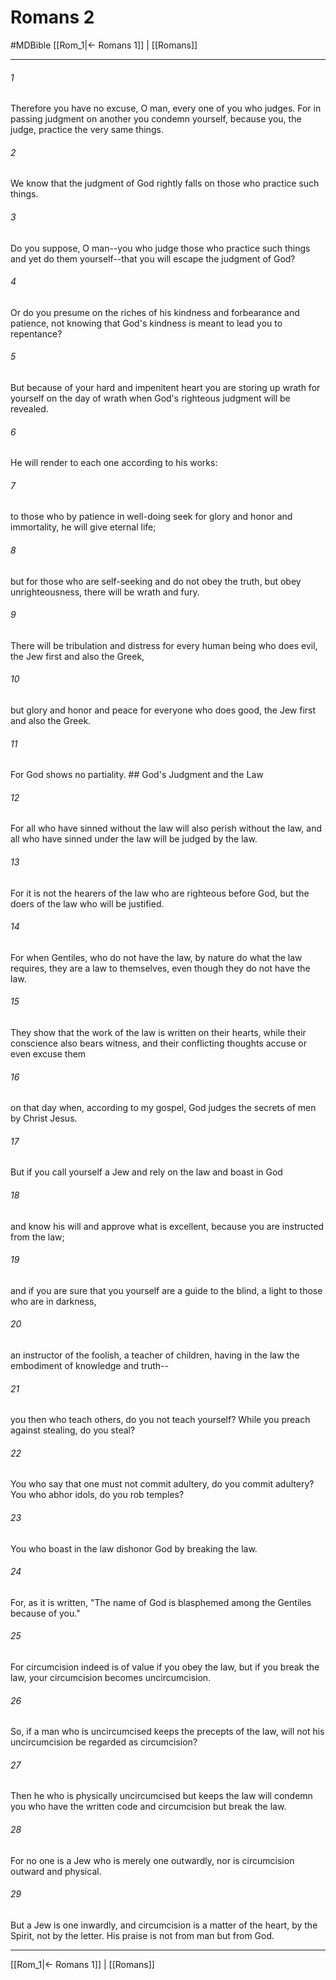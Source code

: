# Romans 2
#MDBible
[[Rom_1|← Romans 1]] | [[Romans]]

***

###### 1 

Therefore you have no excuse, O man, every one of you who judges. For in passing judgment on another you condemn yourself, because you, the judge, practice the very same things. 

###### 2 

We know that the judgment of God rightly falls on those who practice such things. 

###### 3 

Do you suppose, O man--you who judge those who practice such things and yet do them yourself--that you will escape the judgment of God? 

###### 4 

Or do you presume on the riches of his kindness and forbearance and patience, not knowing that God's kindness is meant to lead you to repentance? 

###### 5 

But because of your hard and impenitent heart you are storing up wrath for yourself on the day of wrath when God's righteous judgment will be revealed. 

###### 6 

He will render to each one according to his works: 

###### 7 

to those who by patience in well-doing seek for glory and honor and immortality, he will give eternal life; 

###### 8 

but for those who are self-seeking and do not obey the truth, but obey unrighteousness, there will be wrath and fury. 

###### 9 

There will be tribulation and distress for every human being who does evil, the Jew first and also the Greek, 

###### 10 

but glory and honor and peace for everyone who does good, the Jew first and also the Greek. 

###### 11 

For God shows no partiality. ## God's Judgment and the Law 

###### 12 

For all who have sinned without the law will also perish without the law, and all who have sinned under the law will be judged by the law. 

###### 13 

For it is not the hearers of the law who are righteous before God, but the doers of the law who will be justified. 

###### 14 

For when Gentiles, who do not have the law, by nature do what the law requires, they are a law to themselves, even though they do not have the law. 

###### 15 

They show that the work of the law is written on their hearts, while their conscience also bears witness, and their conflicting thoughts accuse or even excuse them 

###### 16 

on that day when, according to my gospel, God judges the secrets of men by Christ Jesus. 

###### 17 

But if you call yourself a Jew and rely on the law and boast in God 

###### 18 

and know his will and approve what is excellent, because you are instructed from the law; 

###### 19 

and if you are sure that you yourself are a guide to the blind, a light to those who are in darkness, 

###### 20 

an instructor of the foolish, a teacher of children, having in the law the embodiment of knowledge and truth-- 

###### 21 

you then who teach others, do you not teach yourself? While you preach against stealing, do you steal? 

###### 22 

You who say that one must not commit adultery, do you commit adultery? You who abhor idols, do you rob temples? 

###### 23 

You who boast in the law dishonor God by breaking the law. 

###### 24 

For, as it is written, "The name of God is blasphemed among the Gentiles because of you." 

###### 25 

For circumcision indeed is of value if you obey the law, but if you break the law, your circumcision becomes uncircumcision. 

###### 26 

So, if a man who is uncircumcised keeps the precepts of the law, will not his uncircumcision be regarded as circumcision? 

###### 27 

Then he who is physically uncircumcised but keeps the law will condemn you who have the written code and circumcision but break the law. 

###### 28 

For no one is a Jew who is merely one outwardly, nor is circumcision outward and physical. 

###### 29 

But a Jew is one inwardly, and circumcision is a matter of the heart, by the Spirit, not by the letter. His praise is not from man but from God. 

***

[[Rom_1|← Romans 1]] | [[Romans]]
